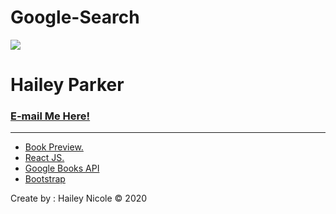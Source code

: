 # Google-Search



 ![](https://avatars1.githubusercontent.com/u/66336162?s=460&u=ccfd81b295fdd0741f792fc0656e043c7aaf9f63&v=4)
  # Hailey Parker
  ### [E-mail Me Here!](Hailey.parker@yahoo.com)
---


- [Book Preview.](http://tympanus.net/codrops/2014/01/14/look-inside-book-preview-with-bookblock/)
- [React JS.](http://facebook.github.io/react/)
- [Google Books API](https://developers.google.com/books/?hl=en)
- [Bootstrap](http://getbootstrap.com)

Create by : Hailey Nicole © 2020

